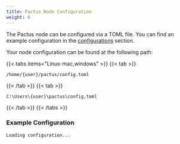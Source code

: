 ```yaml
---
title: Pactus Node Configuration
weight: 6
---
```


The Pactus node can be configured via a TOML file. You can find an example configuration in the
[configurations](https://github.com/pactus-project/pactus/blob/main/config/example_config.toml) section.

Your node configuration can be found at the following path:

{{< tabs items="Linux-mac,windows" >}}
  {{< tab >}}

```none
/home/{user}/pactus/config.toml
```

  {{< /tab >}}
  {{< tab >}}

```none
C:\Users\{user}\pactus\config.toml
```

  {{< /tab >}}
{{< /tabs >}}

### Example Configuration

<pre><code id="config-code" class="toml">Loading configuration...</code></pre>

<link rel="stylesheet" href="https://cdnjs.cloudflare.com/ajax/libs/highlight.js/11.7.0/styles/atom-one-dark.min.css">
<script src="https://cdnjs.cloudflare.com/ajax/libs/highlight.js/11.7.0/highlight.min.js"></script>
<script src="https://cdnjs.cloudflare.com/ajax/libs/highlight.js/11.7.0/languages/toml.min.js"></script>

<script>
  document.addEventListener('DOMContentLoaded', (event) => {
    fetch('https://raw.githubusercontent.com/pactus-project/pactus/main/config/example_config.toml')
      .then(response => {
        if (!response.ok) {
          throw new Error('Network response was not ok');
        }
        return response.text();
      })
      .then(data => {
        const configCode = document.getElementById('config-code');
        configCode.textContent = data;
        hljs.highlightElement(configCode);
      })
      .catch(error => {
        console.error('Error fetching the configuration file:', error);
        const configCode = document.getElementById('config-code');
        configCode.textContent = 'Failed to load configuration file.';
      });
  });
</script>
